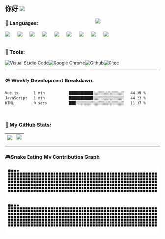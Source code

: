 ## 你好 <img src="https://media.giphy.com/media/WUlplcMpOCEmTGBtBW/giphy.gif" width="70" />

<img align="right" src='https://media.giphy.com/media/VhFZrjdAh8tzw4HN8s/giphy.gif' width="210" />

### 🔖 Languages:

<img align="left" src="https://cdn.jsdelivr.net/gh/devicons/devicon/icons/html5/html5-original.svg" width='40' />
<img align="left" src="https://cdn.jsdelivr.net/gh/devicons/devicon/icons/css3/css3-original.svg" width='40' />
<img align="left" src="https://cdn.jsdelivr.net/gh/devicons/devicon/icons/javascript/javascript-original.svg" width='40' />
<img align="left" src="https://cdn.jsdelivr.net/gh/devicons/devicon/icons/jquery/jquery-original.svg" width='40' />
<img align="left" src="https://cdn.jsdelivr.net/gh/devicons/devicon/icons/git/git-original.svg" width='40' />
<img align="left" src="https://cdn.jsdelivr.net/gh/devicons/devicon/icons/nodejs/nodejs-original.svg" width='40' />
<img align="left" src="https://cdn.jsdelivr.net/gh/devicons/devicon/icons/vuejs/vuejs-original.svg" width='40' />
<img align="left" src="https://cdn.jsdelivr.net/gh/devicons/devicon/icons/react/react-original.svg" width='40' />
<img align="left" src="https://cdn.jsdelivr.net/gh/devicons/devicon/icons/typescript/typescript-original.svg" width='40' />

<br>
<br>

### 🔮 Tools:

<img align="left" alt="Visual Studio Code" src="https://img.shields.io/badge/Visual Studio Code-007ACC?&style=flat&logo=Visual Studio Code&logoColor=white" height='25'/>
<img align="left" alt="Google Chrome" src="https://img.shields.io/badge/Google Chrome-4285F4?&style=flat&logo=Google Chrome&logoColor=white" height='25'/>
<img align="left" alt="Github" src="https://img.shields.io/badge/GitHub-181717?&style=flat&logo=Github&logoColor=white" height='25'/>
<img align="left" alt="Gitee" src="https://img.shields.io/badge/Gitee-C71D23?&style=flat&logo=Gitee&logoColor=white" height='25'/>

<br>

---

### 🪅 Weekly Development Breakdown:

<!--START_SECTION:waka-->

```text
Vue.js       1 min           ███████████░░░░░░░░░░░░░░   44.39 %
JavaScript   1 min           ███████████░░░░░░░░░░░░░░   44.23 %
HTML         0 secs          ███░░░░░░░░░░░░░░░░░░░░░░   11.37 %
```

<!--END_SECTION:waka-->

<br>

### 🌟 My GitHub Stats:

| <a href="https://github.com/anuraghazra/github-readme-stats" target="_blank"><img align="left" src="https://github-readme-stats.vercel.app/api?username=Turing-bot&show_icons=true&include_all_commits=true&theme=buefy&locale=en&hide_border=true" /></a> | <a href="https://github.com/anuraghazra/github-readme-stats" target="_blank"><img  src="https://github-readme-stats.vercel.app/api/top-langs/?username=Turing-bot&theme=buefy&locale=en&layout=compact&hide_border=true&langs_count=8" /></a> |
|---|---|

---

### 🎮Snake Eating My Contribution Graph

![github contribution grid snake animation](https://raw.githubusercontent.com/Turing-bot/Turing-bot/output/github-contribution-grid-snake-dark.svg#gh-dark-mode-only)![github contribution grid snake animation](https://raw.githubusercontent.com/Turing-bot/Turing-bot/output/github-contribution-grid-snake.svg#gh-light-mode-only)

<br>

<!-- <details> 
  <summary>👋</summary>
  👻
</details> -->

